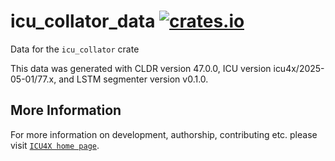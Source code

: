 # icu_collator_data [![crates.io](https://img.shields.io/crates/v/icu_collator_data)](https://crates.io/crates/icu_collator_data)

<!-- cargo-rdme start -->

Data for the `icu_collator` crate

This data was generated with CLDR version 47.0.0, ICU version icu4x/2025-05-01/77.x, and
LSTM segmenter version v0.1.0.

<!-- cargo-rdme end -->

## More Information

For more information on development, authorship, contributing etc. please visit [`ICU4X home page`](https://github.com/unicode-org/icu4x).

